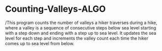 # Counting-Valleys-ALGO

/This program counts the number of valleys a hiker traverses during a hike, where a valley is a sequence of consecutive steps below sea level starting with a step down and ending with a step up to sea level. It updates the sea level for each step and increments the valley count each time the hiker comes up to sea level from below.
